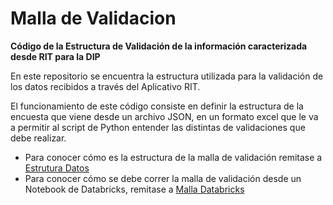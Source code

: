 # Malla de Validacion
**Código de la Estructura de Validación de la información caracterizada desde RIT para la DIP**

En este repositorio se encuentra la estructura utilizada para la validación de los datos recibidos a través del Aplicativo RIT.

El funcionamiento de este código consiste en definir la estructura de la encuesta que viene desde un archivo JSON, en un formato excel que le va a permitir al script de Python entender las distintas de validaciones que debe realizar.

- Para conocer cómo es la estructura de la malla de validación remitase a [Estrutura Datos](schema/Esquema_Archivos_Malla_Validación.md)
- Para conocer cómo se debe correr la malla de validación desde un Notebook de Databricks, remitase a [Malla Databricks](schema/Ejecucion_Malla_Databricks.md)
